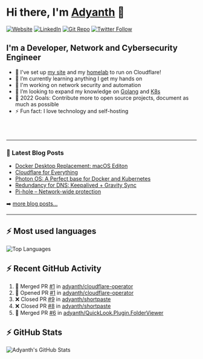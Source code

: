 # Hi there, I'm [Adyanth][website] 👋

[![Website](https://img.shields.io/website?label=adyanth.dev&style=for-the-badge&url=https%3A%2F%2Fadyanth.dev)](https://adyanth.dev)
[![LinkedIn](https://img.shields.io/badge/LinkedIn-adyanth--h-blue?style=for-the-badge)](https://www.linkedin.com/in/adyanth-h/)
[![Git Repo](https://img.shields.io/badge/Git%20Repo-git.adyanth.site-green?style=for-the-badge)](https://git.adyanth.site/adyanth)
[![Twitter Follow](https://img.shields.io/twitter/follow/Adyanth_H?color=1DA1F2&logo=twitter&style=for-the-badge)](https://twitter.com/intent/follow?original_referer=https%3A%2F%2Fgithub.com%2FAdyanth_H&screen_name=Adyanth_H)

## I'm a Developer, Network and Cybersecurity Engineer

- 🔭 I've set up [my site][website] and my [homelab](https://adyanth.site/series/homelab/) to run on Cloudflare!
- 🌱 I’m currently learning anything I get my hands on
- 🏢 I'm working on network security and automation
- 👯 I’m looking to expand my knowledge on [Golang](https://adyanth.site/tags/golang/) and [K8s](https://adyanth.site/tags/k8s/)
- 🥅 2022 Goals: Contribute more to open source projects, document as much as possible
- ⚡ Fun fact: I love technology and self-hosting

<!-- ### Languages and Tools -->

<br />
<br />

---

### 📕 Latest Blog Posts

<!-- BLOG-POST-LIST:START -->
- [Docker Desktop Replacement: macOS Editon](https://adyanth.site/posts/docker-desktop-replacement-macos/)
- [Cloudflare for Everything](https://adyanth.site/posts/cloudflare-for-everything/)
- [Photon OS: A Perfect base for Docker and Kubernetes](https://adyanth.site/posts/photon-os/)
- [Redundancy for DNS: Keepalived + Gravity Sync](https://adyanth.site/posts/redundancy-keepalived-gravitysync/)
- [Pi-hole – Network-wide protection](https://adyanth.site/posts/pi-hole/)
<!-- BLOG-POST-LIST:END -->

➡️ [more blog posts...](https://adyanth.dev/archives/)

---

## :zap: Most used languages

![Top Languages](https://github-readme-stats.vercel.app/api/top-langs/?username=adyanth&hide=javascript&count_private=true&theme=dark)

## :zap: Recent GitHub Activity
  
<!--START_SECTION:activity-->
1. 🎉 Merged PR [#1](https://github.com/adyanth/cloudflare-operator/pull/1) in [adyanth/cloudflare-operator](https://github.com/adyanth/cloudflare-operator)
2. 💪 Opened PR [#1](https://github.com/adyanth/cloudflare-operator/pull/1) in [adyanth/cloudflare-operator](https://github.com/adyanth/cloudflare-operator)
3. ❌ Closed PR [#9](https://github.com/adyanth/shortpaste/pull/9) in [adyanth/shortpaste](https://github.com/adyanth/shortpaste)
4. ❌ Closed PR [#8](https://github.com/adyanth/shortpaste/pull/8) in [adyanth/shortpaste](https://github.com/adyanth/shortpaste)
5. 🎉 Merged PR [#6](https://github.com/adyanth/QuickLook.Plugin.FolderViewer/pull/6) in [adyanth/QuickLook.Plugin.FolderViewer](https://github.com/adyanth/QuickLook.Plugin.FolderViewer)
<!--END_SECTION:activity-->

</details>

## :zap: GitHub Stats

![Adyanth's GitHub Stats](https://github-readme-stats.vercel.app/api?username=adyanth&show_icons=true&hide_border=true&count_private=true&theme=dark)

[website]: https://adyanth.dev/
[twitter]: https://twitter.com/Adyanth_H
[linkedin]: https://linkedin.com/in/adyanth-h/
